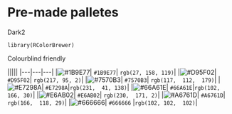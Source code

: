 # Pre-made palletes

Dark2

`library(RColorBrewer)`

Colourblind friendly

|||||
|---|---|---|
|![#1B9E77](https://via.placeholder.com/15/1B9E77/000000?text=+)| `#1B9E77`| `rgb(27, 158, 119)`|
|![#D95F02](https://via.placeholder.com/15/D95F02/000000?text=+)| `#D95F02`| `rgb(217, 95, 2)`|
|![#7570B3](https://via.placeholder.com/15/7570B3/000000?text=+)| `#7570B3`| `rgb(117,  112,  179)`|
|![#E7298A](https://via.placeholder.com/15/E7298A/000000?text=+)| `#E7298A`|`rgb(231,  41, 138)`|
|![#66A61E](https://via.placeholder.com/15/66A61E/000000?text=+)| `#66A61E`|`rgb(102, 166, 30)`|
|![#E6AB02](https://via.placeholder.com/15/984EA3/000000?text=+)| `#E6AB02`| `rgb(230,  171, 2)`|
|![#A6761D](https://via.placeholder.com/15/A6761D/000000?text=+)| `#A6761D`| `rgb(166,  118, 29)`|
|![#666666](https://via.placeholder.com/15/666666/000000?text=+)| `#666666` |`rgb(102, 102,  102)`|

